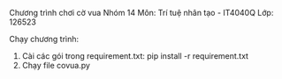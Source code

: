 Chương trình chơi cờ vua
Nhóm 14
Môn: Trí tuệ nhân tạo - IT4040Q
Lớp: 126523

Chạy chương trình:
1. Cài các gói trong requirement.txt: pip install -r requirement.txt
2. Chạy file covua.py
